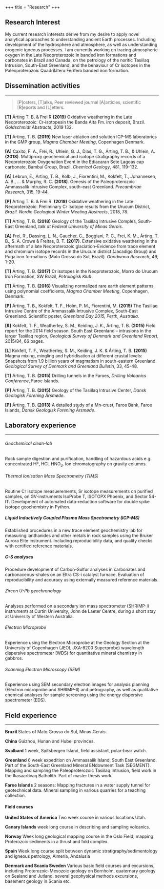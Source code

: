 +++
title = "Research"
+++

## Research Interest

My current research interests derive from my desire to apply novel analytical approaches to understanding ancient Earth processes. Including development of the hydrosphere and atmosphere, as well as understanding orogenic igneous processes. I am currently working on tracing atmospheric oxygen in the Late Neoproterozoic in banded iron formations and carbonates in Brazil and Canada, on the petrology of the noritic Tasiilaq Intrusion, South-East Greenland, and the behaviour of Cr isotopes in the Paleoproterozoic Quadrilátero Ferífero banded iron formation.


## Dissemination activities

---

>
> [P]osters, [T]alks, Peer reviewed journal [A]articles, scientific [R]eports and [L]etters.
> 

__[T]__ Árting T. B. & Frei R __(2019)__ Oxidative weathering in the Late Neoproterozoic: Cr-isotopesin the Banda Alta Fm. iron deposit, Brazil. _Goldschmidt Abstracts_, 2019 132.

__[T]__ Árting, T. B. __(2019)__ New laser ablation and solution ICP-MS laboratories in the GMP group, _Magma Chamber Meeting_, Copenhagen Denmark. 

__[A]__ Caxito, F. A., Frei, R., Uhlein, G. J., Dias, T. G., Árting, T. B., & Uhlein, A. __(2018)__. Multiproxy geochemical and isotope stratigraphy records of a Neoproterozoic Oxygenation Event in the Ediacaran Sete Lagoas cap carbonate, Bambuí Group, Brazil. _Chemical Geology_, 481, 119-132.

__[A]__ Lebrun, E., Árting, T. B., Kolb, J., Fiorentini, M., Kokfelt, T., Johannesen, A. B., ... & Murphy, R. C. __(2018)__. Genesis of the Paleoproterozoic Ammassalik Intrusive Complex, south-east Greenland. _Precambrian Research_, 315, 19-44.

__[P]__ Árting T. B. & Frei R. __(2018)__ Oxidative weathering in the Late Neoproterozoic: Preliminary Cr Isotope results from the Urucum District, _Brazil. Nordic Geological Winter Meeting Abstracts_, 2018, 78.

__[T]__ Árting, T. B. __(2018)__ Geology of the Tasiilaq Intrusive Comples, South-East Greenland, _talk at Federal University of Minas Gerais_.

__[A]__ Frei, R., Døssing, L. N., Gaucher, C., Boggiani, P. C., Frei, K. M., Árting, T. B., S. A. Crowe & Freitas, B. T. __(2017)__. Extensive oxidative weathering in the aftermath of a late Neoproterozoic glaciation–Evidence from trace element and chromium isotope records in the Urucum district (Jacadigo Group) and Puga iron formations (Mato Grosso do Sul, Brazil). _Gondwana Research_, 49, 1-20.

__[T]__ Árting, T. B. __(2017)__ Cr isotopes in the Neoproterozoic, Morro do Urucum Iron Formation, SW Brazil, _Petrologisk Klub_.

__[T]__ Árting, T. B. __(2016)__ Visualizing normalized rare earth element patterns using polynomial coefficients, _Magma Chamber Meeting_, Copenhagen, Denmark.

__[P]__ Árting, T. B., Kokfelt, T. F., Holm, P. M., Fiorentini, M. __(2015)__ The Tasiilaq Intrusive Centre of the Ammassalik Intrusive Complex, South-East Greenland. Scientific poster, _Greenland Day 2015, Perth, Australia_.

__[R]__ Kokfelt, T. F., Weatherley, S. M., Keiding, J. K., Árting, T. B. __(2015)__ Field report for the 2014 field season, South East Greenland – intrusions in the larger Tasiilaq region, _Geological Survey of Denmark and Greenland Report_, 2015/84, 66 pages.

__[L]__ Kokfelt, T. F., Weatherley, S. M., Keiding, J. K. & Árting, T. B. __(2015)__ Magma mixing, mingling and hybridisation at different crustal levels: Snapshots from 1.9 billion years of magmatism in south-eastern Greenland. _Geological Survey of Denmark and Greenland Bulletin_, 33, 45-48.

__[T]__ Árting, T. B. __(2015)__ Drilling tunnels in the Faroes, _Drilling Volcanics Conference_, Faroe Islands. 

__[P]__ Árting, T. B. __(2015)__ Geology of the Tasiilaq Intrusive Center, _Dansk Geologisk Forening Årsmøde_.

__[P]__ Árting, T. B. __(2013)__ A detailed study of a Mn-crust, Faroe Bank, Faroe Islands, _Dansk Geologisk Forening Årsmøde_.

## Laboratory experience

---

###### Geochemical clean-lab
Rock sample digestion and purification, handling of hazardous acids e.g. concentrated HF, HCl, HNO<sub>3</sub>. Ion chromatography on gravity columns. 

###### Thermal Ionisation Mass Spectrometry (TIMS)
Routine Cr isotope measuerements, Sr isotope measurements on purified samples, on GV-instruments IsoProbe T, ISOTOPX Phoenix, and Sector 54-IT. Development of automated data-reduction software for double spike isotope geochemistry in Python.

##### Liquid Inductively Coupled Plasma Mass Spectrometry (ICP-MS)
Established procedures in a new trace element geochemistry lab for measuring lanthanides and other metals in rock samples using the Bruker Aurora Elite instrument. Including reproducibility data, and quality checks with certified reference materials.

##### C-S analyses
Procedure development of Carbon-Sulfur analyses in carbonates and carbonaceous-shales on an Eltra CS-i catalyst furnace. Evaluation of reproducibility and accuracy using externally measured reference materials.

###### Zircon U-Pb geochronology
Analyses performed on a secondary ion mass spectrometer (SHRIMP-II instrument) at Curtin University, John de Laeter Centre, during a short stay at University of Western Australia.

###### Electron Microprobe
Experience using the Electron Microprobe at the Geology Section at the University of Copenhagen (JEOL JXA-8200 Superprobe) wavelength dispersive spectrometer (WDS) for quantitative mineral chemistry in gabbros.

###### Scanning Electron Microscopy (SEM)
Experience using SEM secondary electron images for analysis planning (Electron microprobe and SHRIMP-II) and petrography, as well as qualitative chemical analyses for sample screening using the energy dispersive spectrometer (EDS).

## Field experience

---

__Brazil__ States of Mato Grosso do Sul, Minas Gerais.

__China__ Guizhou, Hunan and Hubei provinces.

__Svalbard__ 1 week, Spitsbergen Island, field assistant, polar-bear watch.

__Greenland__ 6 week expedition on Ammassalik Island, South East Greenland. Part of the South-East Greenland Mineral ENdowment Task (SEGMENT). Mapping and sampling the Paleoproterozoic Tasiilaq Intrusion, field work in the Ikasaartivaq Batholith. Part of master thesis work.

__Faroe Islands__ 2 seasons: Mapping fractures in a water supply tunnel for geotechnical data. Mineral sampling in various quarries for a teaching collection.

#### Field courses 

__United States of America__ Two week course in various locations Utah.

__Canary Islands__ week long course in describing and sampling volcanics.

__Norway__ Week long geological mapping course in the Oslo Field, mapping Proterozoic sediments in a thrust and fold complex.

__Spain__ Week long course split between dynamic stratigraphy/sedimentology and igneous petrology, Almería, Andalusia

__Denmark and Scania Sweden__ Various basic field courses and excursions, including Proterozoic-Mesozoic geology on Bornholm, quaternary geology on Sealand and Jutland, several geophysical methods excursions, basement geology in Scania etc.

